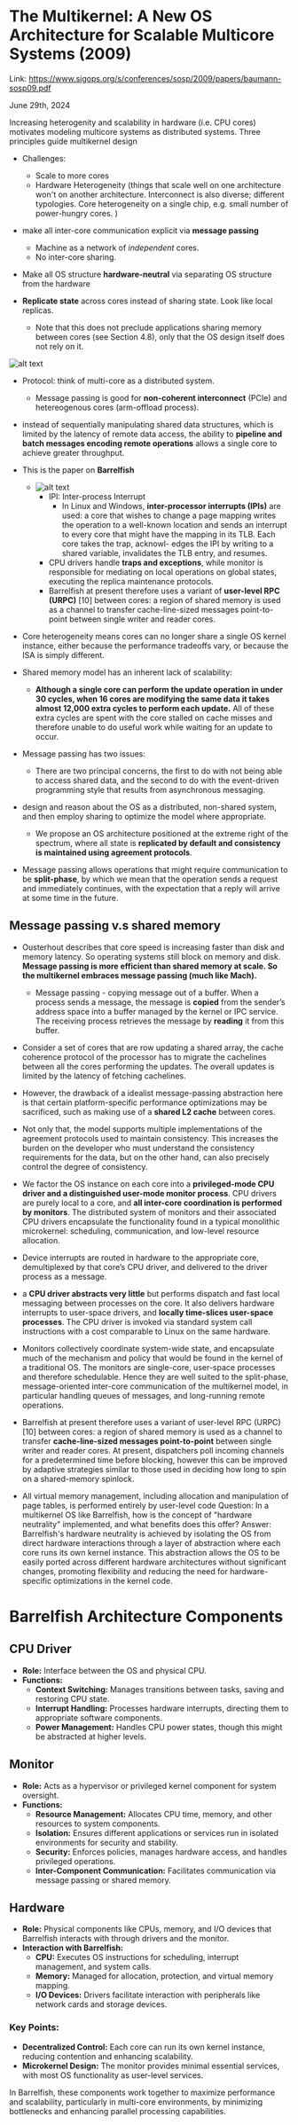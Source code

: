# The Multikernel: A New OS Architecture for Scalable Multicore Systems (2009)

Link: https://www.sigops.org/s/conferences/sosp/2009/papers/baumann-sosp09.pdf

June 29th, 2024

Increasing heterogenity and scalability in hardware (i.e. CPU cores) motivates modeling multicore systems as distributed systems. Three principles guide multikernel design 

* Challenges:
  * Scale to more cores
  * Hardware Heterogeneity (things that scale well on one architecture won't on another architecture. Interconnect is also diverse; different typologies. Core heterogeneity on a single chip, e.g. small number of power-hungry cores. )

* make all inter-core communication explicit via **message passing**
  * Machine as a network of *independent* cores.
  * No inter-core sharing.

* Make all OS structure **hardware-neutral** via separating OS structure from the hardware

* **Replicate state** across cores instead of sharing state. Look like local replicas. 
  * Note that this does not preclude applications sharing memory between cores (see Section 4.8), only that the OS design itself does not rely on it.

![alt text](images/67-multikernel/multikernel-model.png)

* Protocol: think of multi-core as a distributed system.

  * Message passing is good for **non-coherent interconnect** (PCIe) and hetereogenous cores (arm-offload process).

* instead of sequentially manipulating shared data structures, which is limited by the latency of remote data access, the ability to **pipeline and batch messages encoding remote operations** allows a single core to achieve greater throughput. 
* This is the paper on **Barrelfish**
  * ![alt text](images/67-multikernel/barrelfish-structure.png)
    * IPI: Inter-process Interrupt 
      * In Linux and Windows, **inter-processor interrupts (IPIs)** are used: a core that wishes to change a page mapping writes the operation to a well-known location and sends an interrupt to every core that might have the mapping in its TLB. Each core takes the trap, acknowl- edges the IPI by writing to a shared variable, invalidates the TLB entry, and resumes.
    * CPU drivers handle **traps and exceptions**, while monitor is responsible for mediating on local operations on global states, executing the replica maintenance protocols. 
    * Barrelfish at present therefore uses a variant of **user-level RPC (URPC)** [10] between cores: a region of shared memory is used as a channel to transfer cache-line-sized messages point-to-point between single writer and reader cores.
* Core heterogeneity means cores can no longer share a single OS kernel instance, either because the performance tradeoffs vary, or because the ISA is simply different.
* Shared memory model has an inherent lack of scalability: 
  * **Although a single core can perform the update operation in under 30 cycles, when 16 cores are modifying the same data it takes almost 12,000 extra cycles to perform each update.** All of these extra cycles are spent with the core stalled on cache misses and therefore unable to do useful work while waiting for an update to occur.
* Message passing has two issues:
  * There are two principal concerns, the first to do with not being able to access shared data, and the second to do with the event-driven programming style that results from asynchronous messaging.
* design and reason about the OS as a distributed, non-shared system, and then employ sharing to optimize the model where appropriate.
  * We propose an OS architecture positioned at the extreme right of the spectrum, where all state is **replicated by default and consistency is maintained using agreement protocols**.
* Message passing allows operations that might require communication to be **split-phase**, by which we mean that the operation sends a request and immediately continues, with the expectation that a reply will arrive at some time in the future.

## Message passing v.s shared memory 
* Ousterhout describes that core speed is increasing faster than disk and memory latency. So operating systems still block on memory and disk. **Message passing is more efficient than shared memory at scale. So the multikernel embraces message passing (much like Mach).**
  * Message passing - copying message out of a buffer. When a process sends a message, the message is **copied** from the sender’s address space into a buffer managed by the kernel or IPC service. The receiving process retrieves the message by **reading** it from this buffer.

* Consider a set of cores that are row updating a shared array, the cache coherence protocol of the processor has to migrate the cachelines between all the cores performing the updates. The overall updates is limited by the latency of fetching cachelines. 

* However, the drawback of a idealist message-passing abstraction here is that certain platform-specific performance optimizations may be sacrificed, such as making use of a **shared L2 cache** between cores.

* Not only that, the model supports multiple implementations of the agreement protocols used to maintain consistency. This increases the burden on the developer who must understand the consistency requirements for the data, but on the other hand, can also precisely control the degree of consistency.

* We factor the OS instance on each core into a **privileged-mode CPU driver and a distinguished user-mode monitor process**. CPU drivers are purely local to a core, and **all inter-core coordination is performed by monitors**. The distributed system of monitors and their associated CPU drivers encapsulate the functionality found in a typical monolithic microkernel: scheduling, communication, and low-level resource allocation.

* Device interrupts are routed in hardware to the appropriate core, demultiplexed by that core’s CPU driver, and delivered to the driver process as a message.

* a **CPU driver abstracts very little** but performs dispatch and fast local messaging between processes on the core. It also delivers hardware interrupts to user-space drivers, and **locally time-slices user-space processes**. The CPU driver is invoked via standard system call instructions with a cost comparable to Linux on the same hardware.


* Monitors collectively coordinate system-wide state, and encapsulate much of the mechanism and policy that would be found in the kernel of a traditional OS. The monitors are single-core, user-space processes and therefore schedulable. Hence they are well suited to the split-phase, message-oriented inter-core communication of the multikernel model, in particular handling queues of messages, and long-running remote operations.

* Barrelfish at present therefore uses a variant of user-level RPC (URPC) [10] between cores: a region of shared memory is used as a channel to transfer **cache-line-sized messages point-to-point** between single writer and reader cores.  At present, dispatchers poll incoming channels for a predetermined time before blocking, however this can be improved by adaptive strategies similar to those used in deciding how long to spin on a shared-memory spinlock.

* All virtual memory management, including allocation and manipulation of page tables, is performed entirely by user-level code
Question: In a multikernel OS like Barrelfish, how is the concept of "hardware neutrality" implemented, and what benefits does this offer?
Answer: Barrelfish's hardware neutrality is achieved by isolating the OS from direct hardware interactions through a layer of abstraction where each core runs its own kernel instance. This abstraction allows the OS to be easily ported across different hardware architectures without significant changes, promoting flexibility and reducing the need for hardware-specific optimizations in the kernel code.


# Barrelfish Architecture Components

## CPU Driver
- **Role:** Interface between the OS and physical CPU.
- **Functions:**
  - **Context Switching:** Manages transitions between tasks, saving and restoring CPU state.
  - **Interrupt Handling:** Processes hardware interrupts, directing them to appropriate software components.
  - **Power Management:** Handles CPU power states, though this might be abstracted at higher levels.

## Monitor
- **Role:** Acts as a hypervisor or privileged kernel component for system oversight.
- **Functions:**
  - **Resource Management:** Allocates CPU time, memory, and other resources to system components.
  - **Isolation:** Ensures different applications or services run in isolated environments for security and stability.
  - **Security:** Enforces policies, manages hardware access, and handles privileged operations.
  - **Inter-Component Communication:** Facilitates communication via message passing or shared memory.

## Hardware
- **Role:** Physical components like CPUs, memory, and I/O devices that Barrelfish interacts with through drivers and the monitor.
- **Interaction with Barrelfish:**
  - **CPU:** Executes OS instructions for scheduling, interrupt management, and system calls.
  - **Memory:** Managed for allocation, protection, and virtual memory mapping.
  - **I/O Devices:** Drivers facilitate interaction with peripherals like network cards and storage devices.

### Key Points:
- **Decentralized Control:** Each core can run its own kernel instance, reducing contention and enhancing scalability.
- **Microkernel Design:** The monitor provides minimal essential services, with most OS functionality as user-level services.

In Barrelfish, these components work together to maximize performance and scalability, particularly in multi-core environments, by minimizing bottlenecks and enhancing parallel processing capabilities.
